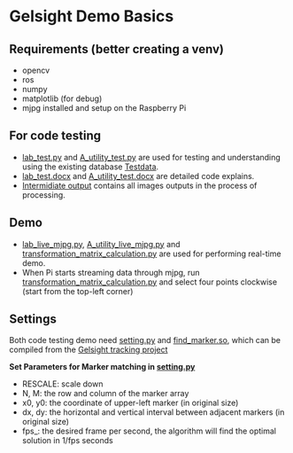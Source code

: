 # Gelsight Demo Basics

## Requirements (better creating a venv)

* opencv
* ros
* numpy
* matplotlib (for debug)
* mjpg installed and setup on the Raspberry Pi

## For code testing

* [lab_test.py](lab_test.py) and
[A_utility_test.py](A_utility_test.py) are used for testing and understanding using the existing database [Testdata](Testdata). 
* [lab_test.docx](lab_test.docx) and [A_utility_test.docx](A_utility_test.docx) are detailed code explains. 
* [Intermidiate output](Intermidiate%20output) contains all images outputs in the process of processing.

## Demo

* [lab_live_mjpg.py](lab_live_mjpg.py), [A_utility_live_mjpg.py](A_utility_live_mjpg.py) and [transformation_matrix_calculation.py](transformation_matrix_calculation.py) are used for performing real-time demo.
* When Pi starts streaming data through mjpg, run [transformation_matrix_calculation.py](transformation_matrix_calculation.py) and select four points clockwise (start from the top-left corner)

## Settings
Both code testing demo need [setting.py](setting.py) and [find_marker.so](find_marker.so), which can be compiled from the [Gelsight tracking project](https://github.com/Chengjindu/Gelsight_tracking_debug/tree/master)

**Set Parameters for Marker matching in [setting.py](setting.py)**

* RESCALE: scale down
* N, M: the row and column of the marker array
* x0, y0: the coordinate of upper-left marker (in original size)
* dx, dy: the horizontal and vertical interval between adjacent markers (in original size)
* fps_: the desired frame per second, the algorithm will find the optimal solution in 1/fps seconds

